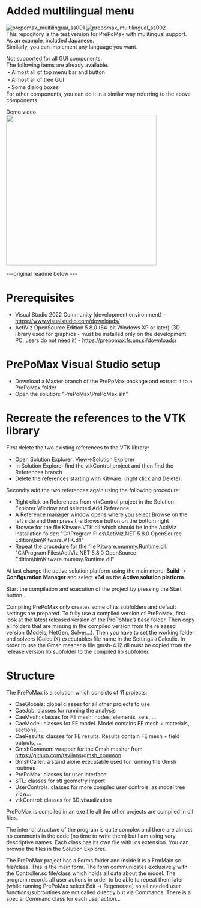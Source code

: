 # Added multilingual menu
![prepomax_multilingual_ss001](https://github.com/user-attachments/assets/61263a6f-f660-4d67-951b-c873136da3c6)
![prepomax_multilingual_ss002](https://github.com/user-attachments/assets/d56fd442-0b6d-47a4-9c01-32d98f030e67)  
This repogitory is the test version for PrePoMax with mulitingual support.  
As an example, included Japanese.  
Similarly, you can implement any language you want.  
  
Not supported for all GUI components.  
The following items are already available.  
・Almost all of top menu bar and button  
・Almost all of tree GUI  
・Some dialog boxes  
For other components, you can do it in a similar way referring to the above components.  

Demo video  
<a href="https://youtu.be/608M0OK07ck"><img src="https://github.com/user-attachments/assets/03257b0e-32d7-49d7-b9dc-ffc38ce801f1" width="400px"></a>  
  
  
  
---original readme below ---  

# Prerequisites
*  Visual Studio 2022 Community (development environment) - https://www.visualstudio.com/downloads/
*  ActiViz OpenSource Edition 5.8.0 (64-bit Windows XP or later) (3D library used for graphics - must be installed only on the development PC; users do not need it) - https://prepomax.fs.um.si/downloads/

# PrePoMax Visual Studio setup
*  Download a Master branch of the PrePoMax package and extract it to a PrePoMax folder
*  Open the solution: "PrePoMax\PrePoMax.sln"

# Recreate the references to the VTK library
First delete the two existing references to the VTK library:
*  Open Solution Explorer: View->Solution Explorer
*  In Solution Explorer find the vtkControl project and then find the References branch
*  Delete the references starting with Kitware. (right click and Delete).
 
Secondly add the two references again using the following procedure:
*  Right click on References from vtkControl project in the Solution Explorer Window and selected Add Reference
*  A Reference manager window opens where you select Browse on the left side and then press the Browse button on the bottom right
*  Browse for the file Kitware.VTK.dll which should be in the ActiViz installation folder: "C:\Program Files\ActiViz.NET 5.8.0 OpenSource Edition\bin\Kitware.VTK.dll"
*  Repeat the procedure for the file Kitware.mummy.Runtime.dll: "C:\Program Files\ActiViz.NET 5.8.0 OpenSource Edition\bin\Kitware.mummy.Runtime.dll"

At last change the active solution platform using the main menu: **Build** -> **Configuration Manager** and select **x64** as the **Active solution platform**.

Start the compilation and execution of the project by pressing the Start button...

Compiling PrePoMax only creates some of its subfolders and default settings are prepared. To fully use a compiled version of PrePoMax, first look at the latest released version of the PrePoMax’s base folder. Then copy all folders that are missing in the compiled version from the released version (Models, NetGen, Solver…). Then you have to set the working folder and solvers (CalculiX) executables file name in the Settings->Calculix. In order to use the Gmsh mesher a file gmsh-4.12.dll must be copied from the release version lib subfolder to the compiled lib subfolder.

# Structure

The PrePoMax is a solution which consists of 11 projects:
*  CaeGlobals: global classes for all other projects to use
*  CaeJob: classes for running the analysis
*  CaeMesh: classes for FE mesh: nodes, elements, sets, ...
*  CaeModel: classes for FE model. Model contains FE mesh + materials, sections, ...
*  CaeResults: classes for FE results. Results contain FE mesh + field outputs, ...
*  GmshCommon: wrapper for the Gmsh mesher from https://github.com/tsvilans/gmsh_common 
*  GmshCaller: a stand alone executable used for running the Gmsh routines
*  PrePoMax: classes for user interface
*  STL: classes for stl geometry import
*  UserControls: classes for more complex user controls, as model tree view...
*  vtkControl: classes for 3D visualization

PrePoMax is compiled in an exe file all the other projects are compiled in dll files.

The internal structure of the program is quite complex and there are almost no comments in the code (no time to write them) but I am using very descriptive names. Each class has its own file with .cs extension. You can browse the files in the Solution Explorer.

The PrePoMax project has a Forms folder and inside it is a FrmMain.sc file/class. This is the main form. The form communicates exclusively with the Controller.sc file/class which holds all data about the model. The program records all user actions in order to be able to repeat them later (while running PrePoMax select Edit -> Regenerate) so all needed user functions/subroutines are not called directly but via Commands. There is a special Command class for each user action...
